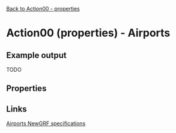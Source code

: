 [Back to Action00 - properties](../actions/action00.md)

# Action00 (properties) - Airports

## Example output

TODO

## Properties

## Links

[Airports NewGRF specifications](https://newgrf-specs.tt-wiki.net/wiki/Action0/Airports)                 
